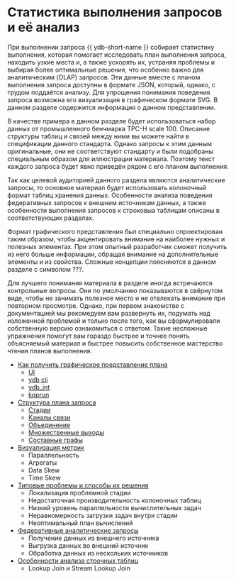 # Статистика выполнения запросов и её анализ

При выполнении запроса {{ ydb-short-name }} собирает статистику выполнения, которая помогает исследовать план выполнения запроса, находить узкие места и, а также ускорять их, устраняя проблемы и выбирая более оптимальные решения, что особенно важно для аналитическим (OLAP) запросов. Эти данные вместе с планом выполнения запроса доступны в формате JSON, который, однако, с трудом поддаётся анализу. Для упрощения понимания поведения запроса возможна его визуализация в графическом формате SVG. В данном разделе содержится информация о данном представлении.

В качестве примера в данном разделе будет использоваться набор данных от промышленного бенчмарка TPC-H scale 100. Описание структуры таблиц и связей между ними вы можете найти в спецификации данного стандарта. Однако запросы к этим данным оригинальные, они не соответствуют стандарту и были подобраны специальным образом для иллюстрации материала. Поэтому текст каждого запроса будет явно приведён рядом с его планом выполнения.

Так как целевой аудиторией данного раздела являются аналитические запросы, то основное материал будет использовать колоночный формат таблиц хранения данных. Особенности анализа поведения федеративных запросов к внешним источникам данных, а также особенности выполнения запросов к строковыа таблицам описаны в соответствующих разделах.

Формат графического представления был специально спроектирован таким образом, чтобы акцентировать внимание на наиболее нужных и полезных элементах. При этом опытный разработчик сможет получить из него больше информации, обращая внимание на дополнительные элементы и из свойства. Сложные концепции поясняются в данном разделе с символом ???.

Для лучшего понимания материала в разделе иногда встречаются контрольные вопросы. Они по умолчанию показываются в свёрнутом виде, чтобы не занимать полезное место и не отвлекать внимание при повторном просмотре. Однако, при первом знакомстве с документацией мы рекомедуем вам развернуть их, подумать над изложенной проблемой и только после того, как вы сформулировали собственную версию ознакомиться с ответом. Такие несложные упражнения помогут вам гораздо быстрее и точнее понять объясняемый материал и быстрее повысить собственное мастерство чтения планов выполнения.

- [Как получить графическое представление плана](how-to-get.md)
    - [UI](how-to-get.md#ui)
    - [ydb cli](how-to-get.md#cli)
    - [ydb_int](how-to-get.md#ydb_int)
    - [kqprun](how-to-get.md#kqprun)
- [Структура плана запроса](structure.md)
    - [Стадии](structure.md#stages)
    - [Каналы связи](structure.md#connections)
    - [Объединение](structure.md#join)
    - [Множественные выходы](structure.md#multiout)
    - [Составные графы](structure.md#complex)
- [Визуализация метрик](metrics.md)
    - Параллельность
    - Агрегаты
    - Data Skew
    - Time Skew
- [Типовые проблемы и способы их решения](troubleshooting.md)
    - Локализация проблемной стадии
    - Недостаточная производительность колоночных таблиц
    - Низкий уровень параллельности вычислительных задач
    - Неравномерность загрузки задач внутри стадии
    - Неоптимальный план вычислений
- [Федеративные аналитические запросы](federative.md)
    - Получение данных из внешнего источника
    - Выгрузка данных во внешний источник
    - Обработка данных из нескольких источников
- [Особенности анализа строчных таблиц](datashards.md)
    - Lookup Join и Stream Lookup Join